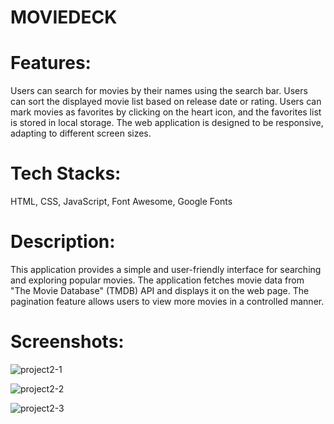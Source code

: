 # MOVIEDECK

# Features:

Users can search for movies by their names using the search bar.
Users can sort the displayed movie list based on release date or rating.
Users can mark movies as favorites by clicking on the heart icon, and the favorites list is stored in local storage.
The web application is designed to be responsive, adapting to different screen sizes.

# Tech Stacks:
HTML, CSS, JavaScript, Font Awesome, Google Fonts

# Description: 
This application provides a simple and user-friendly interface for searching and exploring popular movies. The application fetches movie data from "The Movie Database" (TMDB) API and displays it on the web page. The pagination feature allows users to view more movies in a controlled manner.

 # Screenshots:
 
![project2-1](https://github.com/Ranipawar24/MOVIEDECK/assets/117185832/0346a37b-e080-4236-82e1-3d26889ac1ef)

![project2-2](https://github.com/Ranipawar24/MOVIEDECK/assets/117185832/8a27dbc7-92c2-4eee-a2fd-0ebfeb9b4019)

![project2-3](https://github.com/Ranipawar24/MOVIEDECK/assets/117185832/44c15c20-bbe7-4ba0-8831-de6d7367b63e)

